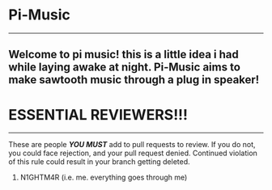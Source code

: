 # Pi-Music
---
Welcome to pi music! this is a little idea
i had while laying awake at night.
Pi-Music aims to make sawtooth music through
a plug in speaker! 
---
# ESSENTIAL REVIEWERS!!!
---
These are people ***YOU MUST*** add to pull
requests to review. If you do not, you could
face rejection, and your pull request denied.
Continued violation of this rule could result
in your branch getting deleted.

1. N1GHTM4R (i.e. me. everything goes through me)
